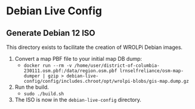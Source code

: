 # Debian Live Config

## Generate Debian 12 ISO

This directory exists to facilitate the creation of WROLPi Debian images.

1. Convert a map PBF file to your initial map DB dump:
    * `docker run --rm -v /home/user/district-of-columbia-230111.osm.pbf:/data/region.osm.pbf lrnselfreliance/osm-map-dumper | gzip > debian-live-config/config/includes.chroot/opt/wrolpi-blobs/gis-map.dump.gz`
2. Run the build.
    * `sudo ./build.sh`
3. The ISO is now in the `debian-live-config` directory.
